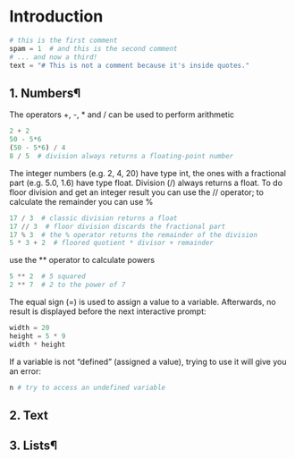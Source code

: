 
# Introduction

``` python
# this is the first comment
spam = 1  # and this is the second comment
# ... and now a third!
text = "# This is not a comment because it's inside quotes."
```

## 1. Numbers¶
The operators +, -, * and / can be used to perform arithmetic
``` python
2 + 2
50 - 5*6
(50 - 5*6) / 4
8 / 5  # division always returns a floating-point number
```

The integer numbers (e.g. 2, 4, 20) have type int,
the ones with a fractional part (e.g. 5.0, 1.6) have type float.
Division (/) always returns a float.
To do floor division and get an integer result you can use the // operator;
to calculate the remainder you can use %
``` python
17 / 3  # classic division returns a float
17 // 3  # floor division discards the fractional part
17 % 3  # the % operator returns the remainder of the division
5 * 3 + 2  # floored quotient * divisor + remainder
```

use the ** operator to calculate powers
``` python
5 ** 2  # 5 squared
2 ** 7  # 2 to the power of 7
```

The equal sign (=) is used to assign a value to a variable. Afterwards, no result is displayed before the next interactive prompt:
``` python
width = 20
height = 5 * 9
width * height
```

If a variable is not “defined” (assigned a value), trying to use it will give you an error:
``` python
n # try to access an undefined variable
```


## 2. Text


## 3. Lists¶

